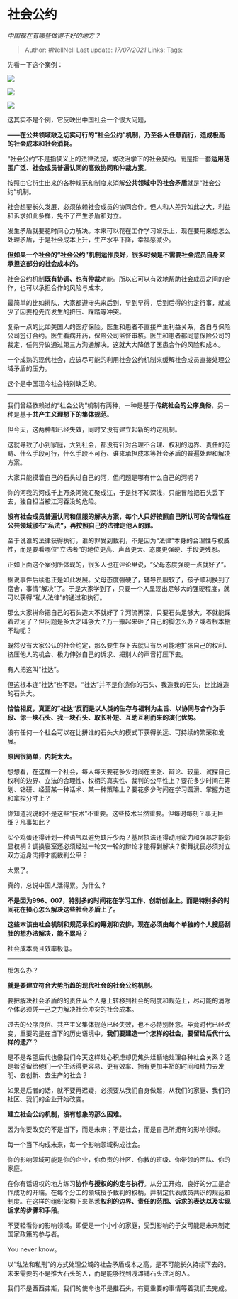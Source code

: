 # 社会公约
*中国现在有哪些做得不好的地方？*

> Author: #NellNell
Last update: *17/07/2021*
Links:
Tags:

先看一下这个案例：

![](https://pic1.zhimg.com/50/v2-1f769d1e6029a46bcb065d5a12c2d0e0_720w.jpg?source=1940ef5c)

![](https://pic2.zhimg.com/50/v2-f62415afb2ab53fbc45e95342d74ab0d_720w.jpg?source=1940ef5c)

![](https://pic3.zhimg.com/50/v2-705f93f07e62b5dad6ea146e4c716315_720w.jpg?source=1940ef5c)

这其实不是个例，它反映出中国社会一个很大问题，

**——在公共领域缺乏切实可行的“社会公约”机制，乃至各人任意而行，造成极高的社会成本和社会消耗。**

“社会公约”不是指狭义上的法律法规，或政治学下的社会契约。而是指一套**适用范围广泛、社会成员普遍认同的高效协同和仲裁方案**。

按照由它衍生出来的各种规范和制度来消解**公共领域中的社会矛盾**就是“社会公约”机制。

社会想要长久发展，必须依赖社会成员的协同合作。但人和人差异如此之大，利益和诉求如此多样，免不了产生矛盾和对立。

发生矛盾就要花时间心力解决。本来可以花在工作学习娱乐上，现在要用来想怎么处理矛盾，于是社会成本上升，生产水平下降，幸福感减少。

**但如果一个社会的“社会公约”机制运作良好，很多时候是不需要社会成员自身来承担这部分的社会成本的。**

社会公约机制**既有协调、也有仲裁**功能。所以它可以有效地帮助社会成员之间的合作，也可以承担合作的风险与成本。

最简单的比如排队，大家都遵守先来后到，早到早得，后到后得的约定行事，就减少了因要抢先而发生的挤压、踩踏等冲突。

复杂一点的比如美国人的医疗保险。医生和患者不直接产生利益关系，各自与保险公司签订合约。医生看病开药，保险公司监督审核。医生和患者都同意保险公司的裁定，任何异议通过第三方沟通解决。这就大大降低了医患合作的风险和成本。

一个成熟的现代社会，应该尽可能的利用社会公约机制来缓解社会成员直接处理公域矛盾的压力。

这个是中国现今社会特别缺乏的。

---

我们曾经依赖过的“社会公约”机制有两种，一种是基于**传统社会的公序良俗**，另一种是基于**共产主义理想下的集体规范**。

但今天，这两种都已经失效，同时又没有建立起新的约定机制。

这就导致了小到家庭，大到社会，都没有针对合理不合理、权利的边界、责任的范畴、什么手段可行，什么手段不可行、谁来承担成本等社会矛盾的普遍处理和解决方案。

大家只能摸着自己的石头过自己的河，但问题是哪有什么自己的河呢？

你的河我的河成千上万条河流汇聚成江，于是终不知深浅，只能冒险把石头丢下去，独自担当被江河吞没的危险。

**没有社会成员普遍认同和信服的解决方案，每个人只好按照自己所认可的合理性在公共领域颁布“私法”，再按照自己的法律定他人的罪。**

至于说谁的法律获得执行，谁的罪受到裁判，不是因为“法律”本身的合理性与权威性，而是要看哪位“立法者”的地位更高、声音更大、态度更强硬、手段更残忍。

正如上面这个案例所体现的，很多人也在评论里说，“父母态度强硬一点就好了”。

据说事件后续也正是如此发展。父母态度强硬了，辅导员服软了，孩子顺利换到了宿舍，事情“解决”了。于是大家学到了，只要一个人呈现出足够大的强硬程度，就可以获得“私人法律”的通过和执行。

那么大家拼命把自己的石头造大不就好了？河流再深，只要石头足够大，不就能踩着过河了？但问题是多大才叫够大？万一搬起来砸了自己的脚怎么办？或者根本搬不动呢？

既然没有大家公认的社会约定，那么要生存下去就只有尽可能地扩张自己的权利、挤压他人的机会、极力伸张自己的诉求、把别人的声音打压下去。

有人把这叫“社达”。

但这根本连“社达”也不是。“社达”并不是你造你的石头、我造我的石头，比比谁造的石头大。

**恰恰相反，真正的”社达“反而是以人类的生存与福利为主旨、以协同与合作为手段、你一块石头、我一块石头、取长补短、互助互利而来的演化优势。**

没有任何一个社会可以在比拼谁的石头大的模式下获得长远、可持续的繁荣和发展。

**原因很简单，内耗太大。**

想想看，在这样一个社会，每人每天要花多少时间在主张、辩论、较量、试探自己权利的边界、立法的合理性、权柄的真实性、裁判的公平性上？要花多少时间在筹划、钻研、经营某一种话术、某一种策略上？要花多少时间在学习圆滑、掌握力道和拿捏分寸上？

你知道我说的不是这些“技术”不重要。这些技术当然重要。但每时每刻？事无巨细？凡事如此？

买个鸡蛋还得计划一种语气以避免缺斤少两？基层执法还得动用蛮力和强暴才能彰显权柄？调换寝室还必须经过一轮又一轮的辩论才能得到解决？街舞扰民必须对立双方近身肉搏才能裁判公平？

太累了。

真的，总说中国人活得累。为什么？

**不是因为996、007，特别多的时间花在学习工作、创新创业上。而是特别多的时间花在操心怎么解决这些社会矛盾上了。**

**这些本该由社会机制和规范承担的筹划和安排，现在必须由每个单独的个人搜肠刮肚的想办法解决，能不累吗？**

社会成本高且效率极低。

---

那怎么办？

**就是要建立符合大势所趋的现代社会的社会公约机制。**

要把解决社会矛盾的的责任从个人身上转移到社会的制度和规范上，尽可能的消除个体必须凭一己之力解决社会冲突的社会成本。

过去的公序良俗、共产主义集体规范已经失效，也不必特别怀念。毕竟时代已经改变，重要的是在当下的历史语境中，**我们要建造一个怎样的社会，要留给后代什么样的遗产**？

是不是希望后代也像我们今天这样处心积虑却仍焦头烂额地处理各种社会关系？还是希望留给他们一个生活得更容易、更有效率、拥有更加丰裕的时间和精力去发明、去创新、去生产的社会？

如果是后者的话，就不要再迟疑，必须要从我们自身做起，从我们的家庭、我们的社区、我们的企业开始改变。

**建立社会公约机制，没有想象的那么困难。**

因为你要改变的不是当下，而是未来；不是社会，而是自己所拥有的影响领域。

每一个当下构成未来，每一个影响领域构成社会。

你的影响领域可能是你的企业，你负责的社区、你教的班级、你带领的团队、你的家庭。

在你有话语权的地方练习**协作与授权的约定与执行**。从分工开始，良好的分工是合作成功的开端。在每个分工的领域授予裁判的权柄，并制定代表成员共识的规范和制度。在这样的组织架构下来熟悉**权利的边界、责任的范围、诉求的表达以及实现诉求的步骤和手段**。

不要轻看你的影响领域。即便是一个小小的家庭，受到影响的子女可能是未来制定国家政策的参与者。

You never know。

以“私法和私刑”的方式处理公域的社会矛盾成本之高，是不可能长久持续下去的。未来需要的不是推大石头的人，而是能够找到浅滩铺石头过河的人。

我们不是西西弗斯，我们的使命也不是推石头，有更重要的事情等着我们去完成。

